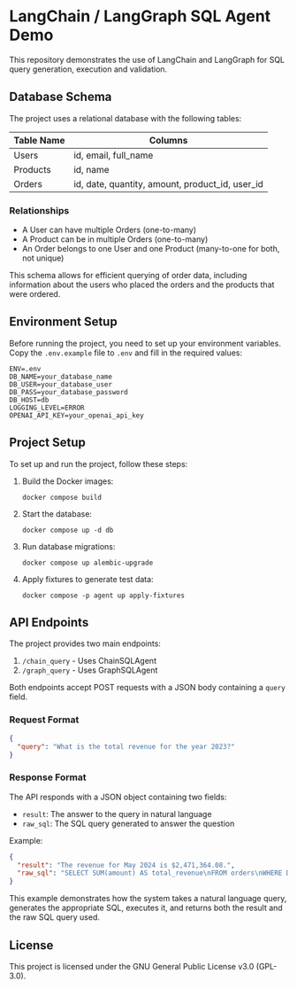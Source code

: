 # LangChain / LangGraph SQL Agent Demo

This repository demonstrates the use of LangChain and LangGraph for SQL query generation, execution and validation.

## Database Schema

The project uses a relational database with the following tables:

| Table Name | Columns |
|------------|---------|
| Users      | id, email, full_name |
| Products   | id, name |
| Orders     | id, date, quantity, amount, product_id, user_id |

### Relationships
- A User can have multiple Orders (one-to-many)
- A Product can be in multiple Orders (one-to-many)
- An Order belongs to one User and one Product (many-to-one for both, not unique)

This schema allows for efficient querying of order data, including information about the users who placed the orders and the products that were ordered.

## Environment Setup

Before running the project, you need to set up your environment variables. Copy the `.env.example` file to `.env` and fill in the required values:

```
ENV=.env
DB_NAME=your_database_name
DB_USER=your_database_user
DB_PASS=your_database_password
DB_HOST=db
LOGGING_LEVEL=ERROR
OPENAI_API_KEY=your_openai_api_key
```


## Project Setup

To set up and run the project, follow these steps:

1. Build the Docker images:
   ```
   docker compose build
   ```

2. Start the database:
   ```
   docker compose up -d db
   ```

3. Run database migrations:
   ```
   docker compose up alembic-upgrade
   ```

4. Apply fixtures to generate test data:
   ```
   docker compose -p agent up apply-fixtures
   ```

## API Endpoints

The project provides two main endpoints:

1. `/chain_query` - Uses ChainSQLAgent
2. `/graph_query` - Uses GraphSQLAgent

Both endpoints accept POST requests with a JSON body containing a `query` field.

### Request Format

```json
{
  "query": "What is the total revenue for the year 2023?"
}
```


### Response Format

The API responds with a JSON object containing two fields:

- `result`: The answer to the query in natural language
- `raw_sql`: The SQL query generated to answer the question

Example:

```json
{
  "result": "The revenue for May 2024 is $2,471,364.08.",
  "raw_sql": "SELECT SUM(amount) AS total_revenue\nFROM orders\nWHERE DATE_PART('year', date) = 2024 AND DATE_PART('month', date) = 5;"
}
```


This example demonstrates how the system takes a natural language query, generates the appropriate SQL, executes it, and returns both the result and the raw SQL query used.

## License

This project is licensed under the GNU General Public License v3.0 (GPL-3.0).